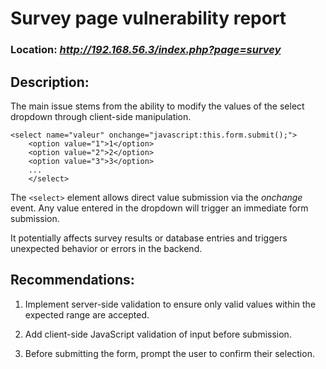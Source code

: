 # Survey page vulnerability report

### Location: ***http://192.168.56.3/index.php?page=survey***

## Description:

The main issue stems from the ability to modify the values of the select dropdown through client-side manipulation.

```
<select name="valeur" onchange="javascript:this.form.submit();">
	<option value="1">1</option>
	<option value="2">2</option>
	<option value="3">3</option>
	...
	</select>
```

The ```<select>``` element allows direct value submission via the _onchange_ event. Any value entered in the dropdown will trigger an immediate form submission.

It potentially affects survey results or database entries and triggers unexpected behavior or errors in the backend.

## Recommendations:

1. Implement server-side validation to ensure only valid values within the expected range are accepted.

2. Add client-side JavaScript validation of input before submission.

3. Before submitting the form, prompt the user to confirm their selection.